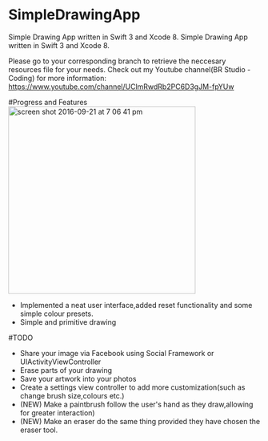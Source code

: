 # SimpleDrawingApp
Simple Drawing App written in Swift 3 and Xcode 8.
Simple Drawing App written in Swift 3 and Xcode 8.

Please go to your corresponding branch to retrieve the neccesary resources file for your needs. 
Check out my Youtube channel(BR Studio - Coding) for more information: https://www.youtube.com/channel/UClmRwdRb2PC6D3gJM-fpYUw

#Progress and Features
<img width="374" alt="screen shot 2016-09-21 at 7 06 41 pm" src="https://cloud.githubusercontent.com/assets/19306879/18708656/9486ca1a-802e-11e6-82a3-e5a692bb8c60.png">

- Implemented a neat user interface,added reset functionality and some simple colour presets.
- Simple and primitive drawing

#TODO
- Share your image via Facebook using Social Framework or UIActivityViewController
- Erase parts of your drawing
- Save your artwork into your photos
- Create a settings view controller to add more customization(such as change brush size,colours etc.)
- (NEW) Make a paintbrush follow the user's hand as they draw,allowing for greater interaction)
- (NEW) Make an eraser do the same thing provided they have chosen the eraser tool.

